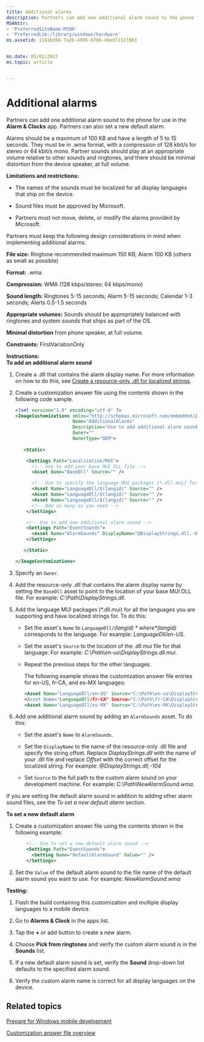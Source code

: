 ```yaml
---
title: Additional alarms
description: Partners can add one additional alarm sound to the phone for use in the Alarm Clocks app. Partners can also set a new default alarm.
MSHAttr:
- 'PreferredSiteName:MSDN'
- 'PreferredLib:/library/windows/hardware'
ms.assetid: 1141bd50-7a2b-4095-b708-4bed7151f083


ms.date: 05/02/2017
ms.topic: article


---
```


# Additional alarms


Partners can add one additional alarm sound to the phone for use in the **Alarm & Clocks** app. Partners can also set a new default alarm.

Alarms should be a maximum of 100 KB and have a length of 5 to 15 seconds. They must be in .wma format, with a compression of 128 kbit/s for stereo or 64 kbit/s mono. Partner sounds should play at an appropriate volume relative to other sounds and ringtones, and there should be minimal distortion from the device speaker, at full volume.

**Limitations and restrictions:**

-   The names of the sounds must be localized for all display languages that ship on the device.

-   Sound files must be approved by Microsoft.

-   Partners must not move, delete, or modify the alarms provided by Microsoft.

Partners must keep the following design considerations in mind when implementing additional alarms:

**File size:** Ringtone recommended maximum 150 KB; Alarm 100 KB (others as small as possible)

**Format:** .wma

**Compression:** WMA (128 kbps/stereo; 64 kbps/mono)

**Sound length:** Ringtones 5-15 seconds; Alarm 5-15 seconds; Calendar 1-3 seconds; Alerts 0.5-1.5 seconds

**Appropriate volumes:** Sounds should be appropriately balanced with ringtones and system sounds that ships as part of the OS.

**Minimal distortion** from phone speaker, at full volume.

<a href="" id="constraints---firstvariationonly"></a>**Constraints:** FirstVariationOnly  

<a href="" id="instructions-"></a>**Instructions:**  
**To add an additional alarm sound**

1. Create a .dll that contains the alarm display name. For more information on how to do this, see [Create a resource-only .dll for localized strings](create-a-resource-only-dll-for-localized-strings.md).

2. Create a customization answer file using the contents shown in the following code sample.

   ```XML
   <?xml version="1.0" encoding="utf-8" ?>
   <ImageCustomizations xmlns="http://schemas.microsoft.com/embedded/2004/10/ImageUpdate"  
                        Name="AdditionalAlarms"  
                        Description="Use to add additional alarm sounds and set a new default alarm sound."  
                        Owner=""  
                        OwnerType="OEM"> 
      
      <Static>  

       <Settings Path="Localization/MUI">  
         <!-- Use to add your base MUI DLL file -->
         <Asset Name="BaseDll" Source="" />

         <!-- Use to specify the language MUI packages (*.dll.mui) for the languages you are supporting and have localized strings for -->
         <Asset Name="LanguageDll/$(langid)" Source="" />
         <Asset Name="LanguageDll/$(langid)" Source="" />
         <Asset Name="LanguageDll/$(langid)" Source="" />
         <!-- Add as many as you need -->         
       </Settings>  

       <!-- Use to add one additional alarm sound -->
       <Settings Path="EventSounds">  
         <Asset Name="AlarmSounds" DisplayName="@DisplayStrings.dll,-Offset" Source="" />
       </Settings>

      </Static>

   </ImageCustomizations>
   ```

3. Specify an `Owner`.

4. Add the resource-only .dll that contains the alarm display name by setting the `BaseDll` asset to point to the location of your base MUI DLL file. For example: *C:\\Path\\DisplayStrings.dll*.

5. Add the language MUI packages (\*.dll.mui) for all the languages you are supporting and have localized strings for. To do this:

   -   Set the asset's `Name` to `LanguageDll/`*$(langid)* where *$(langid)* corresponds to the language. For example: *LanguageDll/en-US*.

   -   Set the asset's `Source` to the location of the .dll.mui file for that language. For example: *C:\\Path\\en-us\\DisplayStrings.dll.mui*.

   -   Repeat the previous steps for the other languages.

       The following example shows the customization answer file entries for en-US, fr-CA, and es-MX languages:

       ```XML
       <Asset Name="LanguageDll/en-US" Source="C:\Path\en-us\DisplayStrings.dll.mui” />
       <Asset Name="LanguageDll/fr-CA" Source="C:\Path\fr-CA\DisplayStrings.dll.mui" />
       <Asset Name="LanguageDll/es-MX" Source="C:\Path\es-MX\DisplayStrings.dll.mui" />
       ```

6. Add one additional alarm sound by adding an `AlarmSounds` asset. To do this:

   - Set the asset's `Name` to `AlarmSounds`.

   - Set the `DisplayName` to the name of the resource-only .dll file and specify the string offset. Replace *DisplayStrings.dll* with the name of your .dll file and replace *Offset* with the correct offset for the localized string. For example: <em>@DisplayStrings.dll,-104</em>

   - Set `Source` to the full path to the custom alarm sound on your development machine. For example: *C:\\Path\\NewAlarmSound.wma*.

If you are setting the default alarm sound in addition to adding other alarm sound files, see the *To set a new default alarm* section.

**To set a new default alarm**

1.  Create a customization answer file using the contents shown in the following example:

    ```XML
        <!-- Use to set a new default alarm sound -->
        <Settings Path="EventSounds">  
          <Setting Name="DefaultAlarmSound" Value="" /> 
        </Settings>  
    ```

2.  Set the `Value` of the default alarm sound to the file name of the default alarm sound you want to use. For example: *NewAlarmSound.wma*

<a href="" id="testing-"></a>**Testing:**  
1.  Flash the build containing this customization and multiple display languages to a mobile device.

2.  Go to **Alarms & Clock** in the apps list.

3.  Tap the **+** or add button to create a new alarm.

4.  Choose **Pick from ringtones** and verify the custom alarm sound is in the **Sounds** list.

5.  If a new default alarm sound is set, verify the **Sound** drop-down list defaults to the specified alarm sound.

6.  Verify the custom alarm name is correct for all display languages on the device.

## Related topics

[Prepare for Windows mobile development](https://docs.microsoft.com/en-us/windows-hardware/manufacture/mobile/preparing-for-windows-mobile-development)

[Customization answer file overview](https://docs.microsoft.com/en-us/windows-hardware/customize/mobile/mcsf/customization-answer-file)

